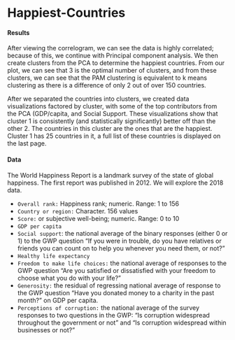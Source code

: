 # Happiest-Countries

#### Results
After viewing the correlogram, we can see the data is highly correlated; because of this, we continue with Principal component analysis. We then create clusters from the PCA to determine the happiest countries. From our plot, we can see that 3 is the optimal number of clusters, and from these clusters, we can see that the PAM clustering is equivalent to k means clustering as there is a difference of only 2 out of over 150 countries.

After we separated the countries into clusters, we created data visualizations factored by cluster, with some of the top contributors from the PCA (GDP/capita, and Social Support. These visualizations show that cluster 1 is consistently (and statistically significantly) better off than the other 2. The countries in this cluster are the ones that are the happiest. Cluster 1 has 25 countries in it, a full list of these countries is displayed on the last page.

#### Data
The World Happiness Report is a landmark survey of the state of global happiness. The first report was published in 2012. We will explore the 2018 data.

+ `Overall rank:` Happiness rank; numeric. Range: 1 to 156
+ `Country or region:` Character. 156 values
+ `Score:` or subjective well-being; numeric. Range: 0 to 10
+ `GDP per capita`
+ `Social support`: the national average of the binary responses (either 0 or 1) to the GWP question “If you were in trouble, do you have relatives or friends you can count on to help you whenever you need them, or not?”
+ `Healthy life expectancy`
+ `Freedom to make life choices:` the national average of responses to the GWP question “Are you satisfied or dissatisfied with your freedom to choose what you do with your life?”
+ `Generosity:` the residual of regressing national average of response to the GWP question “Have you donated money to a charity in the past month?” on GDP per capita.
+ `Perceptions of corruption:` the national average of the survey responses to two questions in the GWP: “Is corruption widespread throughout the government or not” and “Is corruption widespread within businesses or not?”
